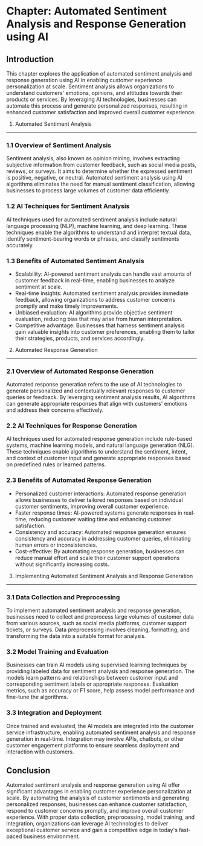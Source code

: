 Chapter: Automated Sentiment Analysis and Response Generation using AI
======================================================================

Introduction
------------

This chapter explores the application of automated sentiment analysis and response generation using AI in enabling customer experience personalization at scale. Sentiment analysis allows organizations to understand customers' emotions, opinions, and attitudes towards their products or services. By leveraging AI technologies, businesses can automate this process and generate personalized responses, resulting in enhanced customer satisfaction and improved overall customer experience.

1. Automated Sentiment Analysis
-------------------------------

### 1.1 Overview of Sentiment Analysis

Sentiment analysis, also known as opinion mining, involves extracting subjective information from customer feedback, such as social media posts, reviews, or surveys. It aims to determine whether the expressed sentiment is positive, negative, or neutral. Automated sentiment analysis using AI algorithms eliminates the need for manual sentiment classification, allowing businesses to process large volumes of customer data efficiently.

### 1.2 AI Techniques for Sentiment Analysis

AI techniques used for automated sentiment analysis include natural language processing (NLP), machine learning, and deep learning. These techniques enable the algorithms to understand and interpret textual data, identify sentiment-bearing words or phrases, and classify sentiments accurately.

### 1.3 Benefits of Automated Sentiment Analysis

* Scalability: AI-powered sentiment analysis can handle vast amounts of customer feedback in real-time, enabling businesses to analyze sentiment at scale.
* Real-time insights: Automated sentiment analysis provides immediate feedback, allowing organizations to address customer concerns promptly and make timely improvements.
* Unbiased evaluation: AI algorithms provide objective sentiment evaluation, reducing bias that may arise from human interpretation.
* Competitive advantage: Businesses that harness sentiment analysis gain valuable insights into customer preferences, enabling them to tailor their strategies, products, and services accordingly.

2. Automated Response Generation
--------------------------------

### 2.1 Overview of Automated Response Generation

Automated response generation refers to the use of AI technologies to generate personalized and contextually relevant responses to customer queries or feedback. By leveraging sentiment analysis results, AI algorithms can generate appropriate responses that align with customers' emotions and address their concerns effectively.

### 2.2 AI Techniques for Response Generation

AI techniques used for automated response generation include rule-based systems, machine learning models, and natural language generation (NLG). These techniques enable algorithms to understand the sentiment, intent, and context of customer input and generate appropriate responses based on predefined rules or learned patterns.

### 2.3 Benefits of Automated Response Generation

* Personalized customer interactions: Automated response generation allows businesses to deliver tailored responses based on individual customer sentiments, improving overall customer experience.
* Faster response times: AI-powered systems generate responses in real-time, reducing customer waiting time and enhancing customer satisfaction.
* Consistency and accuracy: Automated response generation ensures consistency and accuracy in addressing customer queries, eliminating human errors or inconsistencies.
* Cost-effective: By automating response generation, businesses can reduce manual effort and scale their customer support operations without significantly increasing costs.

3. Implementing Automated Sentiment Analysis and Response Generation
--------------------------------------------------------------------

### 3.1 Data Collection and Preprocessing

To implement automated sentiment analysis and response generation, businesses need to collect and preprocess large volumes of customer data from various sources, such as social media platforms, customer support tickets, or surveys. Data preprocessing involves cleaning, formatting, and transforming the data into a suitable format for analysis.

### 3.2 Model Training and Evaluation

Businesses can train AI models using supervised learning techniques by providing labeled data for sentiment analysis and response generation. The models learn patterns and relationships between customer input and corresponding sentiment labels or appropriate responses. Evaluation metrics, such as accuracy or F1 score, help assess model performance and fine-tune the algorithms.

### 3.3 Integration and Deployment

Once trained and evaluated, the AI models are integrated into the customer service infrastructure, enabling automated sentiment analysis and response generation in real-time. Integration may involve APIs, chatbots, or other customer engagement platforms to ensure seamless deployment and interaction with customers.

Conclusion
----------

Automated sentiment analysis and response generation using AI offer significant advantages in enabling customer experience personalization at scale. By automating the analysis of customer sentiments and generating personalized responses, businesses can enhance customer satisfaction, respond to customer concerns promptly, and improve overall customer experience. With proper data collection, preprocessing, model training, and integration, organizations can leverage AI technologies to deliver exceptional customer service and gain a competitive edge in today's fast-paced business environment.
